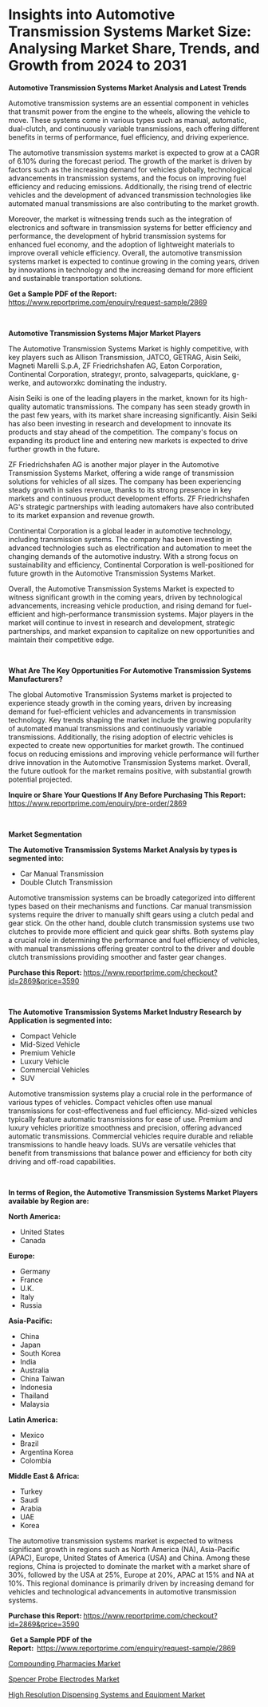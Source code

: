 <p><h1>Insights into Automotive Transmission Systems Market Size: Analysing Market Share, Trends, and Growth from 2024 to 2031</h1></p><p><strong>Automotive Transmission Systems Market Analysis and Latest Trends</strong></p>
<p><p>Automotive transmission systems are an essential component in vehicles that transmit power from the engine to the wheels, allowing the vehicle to move. These systems come in various types such as manual, automatic, dual-clutch, and continuously variable transmissions, each offering different benefits in terms of performance, fuel efficiency, and driving experience.</p><p>The automotive transmission systems market is expected to grow at a CAGR of 6.10% during the forecast period. The growth of the market is driven by factors such as the increasing demand for vehicles globally, technological advancements in transmission systems, and the focus on improving fuel efficiency and reducing emissions. Additionally, the rising trend of electric vehicles and the development of advanced transmission technologies like automated manual transmissions are also contributing to the market growth.</p><p>Moreover, the market is witnessing trends such as the integration of electronics and software in transmission systems for better efficiency and performance, the development of hybrid transmission systems for enhanced fuel economy, and the adoption of lightweight materials to improve overall vehicle efficiency. Overall, the automotive transmission systems market is expected to continue growing in the coming years, driven by innovations in technology and the increasing demand for more efficient and sustainable transportation solutions.</p></p>
<p><strong>Get a Sample PDF of the Report:&nbsp;</strong> <a href="https://www.reportprime.com/enquiry/request-sample/2869">https://www.reportprime.com/enquiry/request-sample/2869</a></p>
<p>&nbsp;</p>
<p><strong>Automotive Transmission Systems Major Market Players</strong></p>
<p><p>The Automotive Transmission Systems Market is highly competitive, with key players such as Allison Transmission, JATCO, GETRAG, Aisin Seiki, Magneti Marelli S.p.A, ZF Friedrichshafen AG, Eaton Corporation, Continental Corporation, strategyr, pronto, salvageparts, quicklane, g-werke, and autoworxkc dominating the industry.</p><p>Aisin Seiki is one of the leading players in the market, known for its high-quality automatic transmissions. The company has seen steady growth in the past few years, with its market share increasing significantly. Aisin Seiki has also been investing in research and development to innovate its products and stay ahead of the competition. The company's focus on expanding its product line and entering new markets is expected to drive further growth in the future.</p><p>ZF Friedrichshafen AG is another major player in the Automotive Transmission Systems Market, offering a wide range of transmission solutions for vehicles of all sizes. The company has been experiencing steady growth in sales revenue, thanks to its strong presence in key markets and continuous product development efforts. ZF Friedrichshafen AG's strategic partnerships with leading automakers have also contributed to its market expansion and revenue growth.</p><p>Continental Corporation is a global leader in automotive technology, including transmission systems. The company has been investing in advanced technologies such as electrification and automation to meet the changing demands of the automotive industry. With a strong focus on sustainability and efficiency, Continental Corporation is well-positioned for future growth in the Automotive Transmission Systems Market.</p><p>Overall, the Automotive Transmission Systems Market is expected to witness significant growth in the coming years, driven by technological advancements, increasing vehicle production, and rising demand for fuel-efficient and high-performance transmission systems. Major players in the market will continue to invest in research and development, strategic partnerships, and market expansion to capitalize on new opportunities and maintain their competitive edge.</p></p>
<p>&nbsp;</p>
<p><strong>What Are The Key Opportunities For Automotive Transmission Systems Manufacturers?</strong></p>
<p><p>The global Automotive Transmission Systems market is projected to experience steady growth in the coming years, driven by increasing demand for fuel-efficient vehicles and advancements in transmission technology. Key trends shaping the market include the growing popularity of automated manual transmissions and continuously variable transmissions. Additionally, the rising adoption of electric vehicles is expected to create new opportunities for market growth. The continued focus on reducing emissions and improving vehicle performance will further drive innovation in the Automotive Transmission Systems market. Overall, the future outlook for the market remains positive, with substantial growth potential projected.</p></p>
<p><strong>Inquire or Share Your Questions If Any Before Purchasing This Report:</strong> <a href="https://www.reportprime.com/enquiry/pre-order/2869">https://www.reportprime.com/enquiry/pre-order/2869</a></p>
<p>&nbsp;</p>
<p><strong>Market Segmentation</strong></p>
<p><strong>The Automotive Transmission Systems Market Analysis by types is segmented into:</strong></p>
<p><ul><li>Car Manual Transmission</li><li>Double Clutch Transmission</li></ul></p>
<p><p>Automotive transmission systems can be broadly categorized into different types based on their mechanisms and functions. Car manual transmission systems require the driver to manually shift gears using a clutch pedal and gear stick. On the other hand, double clutch transmission systems use two clutches to provide more efficient and quick gear shifts. Both systems play a crucial role in determining the performance and fuel efficiency of vehicles, with manual transmissions offering greater control to the driver and double clutch transmissions providing smoother and faster gear changes.</p></p>
<p><strong>Purchase this Report:&nbsp;</strong><a href="https://www.reportprime.com/checkout?id=2869&price=3590">https://www.reportprime.com/checkout?id=2869&price=3590</a></p>
<p>&nbsp;</p>
<p><strong>The Automotive Transmission Systems Market Industry Research by Application is segmented into:</strong></p>
<p><ul><li>Compact Vehicle</li><li>Mid-Sized Vehicle</li><li>Premium Vehicle</li><li>Luxury Vehicle</li><li>Commercial Vehicles</li><li>SUV</li></ul></p>
<p><p>Automotive transmission systems play a crucial role in the performance of various types of vehicles. Compact vehicles often use manual transmissions for cost-effectiveness and fuel efficiency. Mid-sized vehicles typically feature automatic transmissions for ease of use. Premium and luxury vehicles prioritize smoothness and precision, offering advanced automatic transmissions. Commercial vehicles require durable and reliable transmissions to handle heavy loads. SUVs are versatile vehicles that benefit from transmissions that balance power and efficiency for both city driving and off-road capabilities.</p></p>
<p>&nbsp;</p>
<p><strong>In terms of Region, the Automotive Transmission Systems Market Players available by Region are:</strong></p>
<p>
    <p> <strong> North America: </strong>
        <ul>
            <li>United States</li>
            <li>Canada</li>
        </ul>
        </p> 
    <p> <strong> Europe: </strong>
        <ul>
            <li>Germany</li>
            <li>France</li>
            <li>U.K.</li>
            <li>Italy</li>
            <li>Russia</li>
        </ul>
        </p> 
    <p> <strong> Asia-Pacific: </strong>
        <ul>
            <li>China</li>
            <li>Japan</li>
            <li>South Korea</li>
            <li>India</li>
            <li>Australia</li>
            <li>China Taiwan</li>
            <li>Indonesia</li>
            <li>Thailand</li>
            <li>Malaysia</li>
        </ul>
        </p> 
    <p> <strong> Latin America: </strong>
        <ul>
            <li>Mexico</li>
            <li>Brazil</li>
            <li>Argentina Korea</li>
            <li>Colombia</li>
        </ul>
        </p> 
    <p> <strong> Middle East & Africa: </strong>
        <ul>
            <li>Turkey</li>
            <li>Saudi</li>
            <li>Arabia</li>
            <li>UAE</li>
            <li>Korea</li>
        </ul>
    </p>
    </p>
<p><p>The automotive transmission systems market is expected to witness significant growth in regions such as North America (NA), Asia-Pacific (APAC), Europe, United States of America (USA) and China. Among these regions, China is projected to dominate the market with a market share of 30%, followed by the USA at 25%, Europe at 20%, APAC at 15% and NA at 10%. This regional dominance is primarily driven by increasing demand for vehicles and technological advancements in automotive transmission systems.</p></p>
<p><strong>Purchase this Report: </strong><a href="https://www.reportprime.com/checkout?id=2869&price=3590">https://www.reportprime.com/checkout?id=2869&price=3590</a></p>
<p>&nbsp;<strong>Get a Sample PDF of the Report:&nbsp;&nbsp;</strong><a href="https://www.reportprime.com/enquiry/request-sample/2869">https://www.reportprime.com/enquiry/request-sample/2869</a></p>
<p><strong></strong></p>
<p><p><a href="https://view.publitas.com/reportprime-1/compounding-pharmacies-market-research-report-provides-thorough-industry-overview-which-offers-an-in-depth-analysis-of-product-trends-and-new-market-divisions/">Compounding Pharmacies Market</a></p><p><a href="https://view.publitas.com/reportprime-1/decoding-the-spencer-probe-electrodes-market-a-deep-dive-into-the-latest-market-trends-market-segmentation-and-competitive-analysis/">Spencer Probe Electrodes Market</a></p><p><a href="https://view.publitas.com/reportprime-1/high-resolution-dispensing-systems-and-equipment-market-insights-market-players-and-forecast-till-2030/">High Resolution Dispensing Systems and Equipment Market</a></p></p>